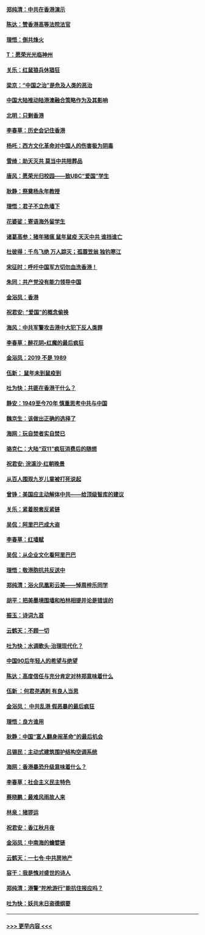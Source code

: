 #### [郑纯清：中共在香港演示](../pages/nsc993/n11670539.md?t=11211801) 
#### [陈达：赞香港高等法院法官](../pages/nsc993/n11669542.md?t=11211801) 
#### [理悟：倒共烽火](../pages/nsc993/n11668844.md?t=11211801) 
#### [T：愿荣光光临神州](../pages/nsc993/n11668421.md?t=11211801) 
#### [关乐：红鼠狼兵休猖狂](../pages/nsc993/n11668378.md?t=11211801) 
#### [梁京：“中国之治”是危及人类的恶治](../pages/nsc993/n11668328.md?t=11211801) 
#### [中国大陆推动陆港澳融合策略作为及其影响](../pages/nsc993/n11668157.md?t=11211801) 
#### [北明：只剩香港](../pages/nsc993/n11668002.md?t=11211801) 
#### [李春草：历史会记住香港](../pages/nsc993/n11667927.md?t=11211801) 
#### [杨吒：西方文化革命对中国人的伤害极为阴毒](../pages/nsc993/n11664521.md?t=11211801) 
#### [雪绮：助天灭共 莫当中共陪葬品](../pages/nsc993/n11662650.md?t=11211801) 
#### [唐风：愿荣光归校园——致UBC“爱国”学生](../pages/nsc993/n11662194.md?t=11211801) 
#### [耿静：祭奠杨永年教授](../pages/nsc993/n11662514.md?t=11211801) 
#### [理悟：君子不立危墙下](../pages/nsc993/n11662172.md?t=11211801) 
#### [花婆娑：寄语海外留学生](../pages/nsc993/n11662121.md?t=11211801) 
#### [诸葛高参：猪年猪瘟 鼠年鼠疫 天灭中共 谁挡谁亡](../pages/nsc993/n11661980.md?t=11211801) 
#### [杜彼得：千鸟飞绝 万人踪灭；孤蓑笠翁 独钓寒江](../pages/nsc993/n11661170.md?t=11211801) 
#### [宋征时：呼吁中国军方切勿血洗香港！](../pages/nsc993/n11415318.md?t=11211801) 
#### [朱同：共产党没有能力领导中国](../pages/nsc993/n11660421.md?t=11211801) 
#### [金浴凤：香港](../pages/nsc993/n11660419.md?t=11211801) 
#### [祝君安: “爱国”的概念偷换](../pages/nsc993/n11659706.md?t=11211801) 
#### [海风：中共军警攻击港中大犯下反人类罪](../pages/nsc993/n11659632.md?t=11211801) 
#### [李春草：醉花阴•红魔的最后疯狂](../pages/nsc993/n11659287.md?t=11211801) 
#### [金浴凤：2019 不是 1989](../pages/nsc993/n11657663.md?t=11211801) 
#### [伍新： 鼠年未到鼠疫到](../pages/nsc993/n11655098.md?t=11211801) 
#### [吐为快：共匪在香港干什么？](../pages/nsc993/n11654891.md?t=11211801) 
#### [静安：1949至今70年 慎重思考中共与中国](../pages/nsc993/n11651244.md?t=11211801) 
#### [魏京生：该做出正确的选择了](../pages/nsc993/n11653084.md?t=11211801) 
#### [海网：玩自焚者实自焚已](../pages/nsc993/n11652423.md?t=11211801) 
#### [骆克仁：大陆“双11”疯狂消费后的随想](../pages/nsc993/n11652305.md?t=11211801) 
#### [祝君安: 浣溪沙·红朝晚景](../pages/nsc993/n11652258.md?t=11211801) 
#### [从百人围观九岁儿童被打死说起](../pages/nsc993/n11651030.md?t=11211801) 
#### [曾铮：美国应主动解体中共——给顶级智库的建议](../pages/nsc993/n11649888.md?t=11211801) 
#### [关乐：紧着脱套反紧链](../pages/nsc993/n11649069.md?t=11211801) 
#### [吴侃：阿里巴巴成大盗](../pages/nsc993/n11645523.md?t=11211801) 
#### [李春草：红墙赋](../pages/nsc993/n11646389.md?t=11211801) 
#### [吴侃：从企业文化看阿里巴巴](../pages/nsc993/n11645476.md?t=11211801) 
#### [理悟：敬港胞抗共反送中](../pages/nsc993/n11645466.md?t=11211801) 
#### [郑纯清：浴火凤凰彩云美——悼周梓乐同学](../pages/nsc993/n11645155.md?t=11211801) 
#### [胡平：把美墨境围墙和柏林相提并论是错误的](../pages/nsc993/n11645134.md?t=11211801) 
#### [振玉：诗词九首](../pages/nsc993/n11644081.md?t=11211801) 
#### [云鹤天：不顾一切](../pages/nsc993/n11643508.md?t=11211801) 
#### [吐为快：水调歌头·治理现代化？](../pages/nsc993/n11643485.md?t=11211801) 
#### [中国90后年轻人的希望与绝望](../pages/nsc993/n11642317.md?t=11211801) 
#### [陈达：高度信任与充分肯定对林郑意味着什么](../pages/nsc993/n11641441.md?t=11211801) 
#### [伍新 ：何君尧遇刺 有良人当思](../pages/nsc993/n11641503.md?t=11211801) 
#### [金浴凤： 中共乱港  假恶暴的最后疯狂](../pages/nsc993/n11641495.md?t=11211801) 
#### [理悟：良方谁用](../pages/nsc993/n11641463.md?t=11211801) 
#### [耿静：中国“富人翻身闹革命”的最后机会](../pages/nsc993/n11640655.md?t=11211801) 
#### [吕锡民：主动式建筑围护结构空调系统](../pages/nsc993/n11640168.md?t=11211801) 
#### [海网：香港暴恐升级意味着什么？](../pages/nsc993/n11635904.md?t=11211801) 
#### [李春草：社会主义民主特色](../pages/nsc993/n11634657.md?t=11211801) 
#### [蔡晓鹏：最难风雨故人来](../pages/nsc993/n11633145.md?t=11211801) 
#### [林泉：猪猡运](../pages/nsc993/n11631469.md?t=11211801) 
#### [祝君安：香江秋月夜](../pages/nsc993/n11631440.md?t=11211801) 
#### [金浴凤：中南海的蟾嬖链](../pages/nsc993/n11631290.md?t=11211801) 
#### [云鹤天：一七令·中共房地产](../pages/nsc993/n11630084.md?t=11211801) 
#### [容干：我是愧对盛世的诗人](../pages/nsc993/n11630059.md?t=11211801) 
#### [郑纯清：港警“陀枪游行”能抗住报应吗？](../pages/nsc993/n11629999.md?t=11211801) 
#### [吐为快：妖共末日盗德纲要](../pages/nsc993/n11628610.md?t=11211801) 

----
#### [ >>> 更早内容 <<< ](../indexes/nsc993-earlier.md)
